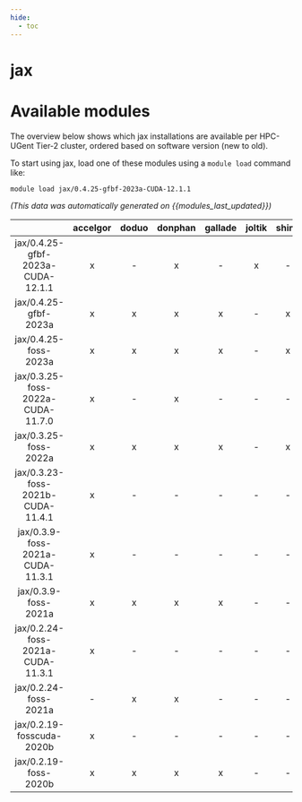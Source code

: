 ```yaml
---
hide:
  - toc
---
```


jax
===

# Available modules


The overview below shows which jax installations are available per HPC-UGent Tier-2 cluster, ordered based on software version (new to old).

To start using jax, load one of these modules using a `module load` command like:

```shell
module load jax/0.4.25-gfbf-2023a-CUDA-12.1.1
```

*(This data was automatically generated on {{modules_last_updated}})*  

| |accelgor|doduo|donphan|gallade|joltik|shinx|skitty|
| :---: | :---: | :---: | :---: | :---: | :---: | :---: | :---: |
|jax/0.4.25-gfbf-2023a-CUDA-12.1.1|x|-|x|-|x|-|-|
|jax/0.4.25-gfbf-2023a|x|x|x|x|-|x|x|
|jax/0.4.25-foss-2023a|x|x|x|x|-|x|x|
|jax/0.3.25-foss-2022a-CUDA-11.7.0|x|-|x|-|-|-|-|
|jax/0.3.25-foss-2022a|x|x|x|x|-|x|-|
|jax/0.3.23-foss-2021b-CUDA-11.4.1|x|-|-|-|-|-|-|
|jax/0.3.9-foss-2021a-CUDA-11.3.1|x|-|-|-|-|-|-|
|jax/0.3.9-foss-2021a|x|x|x|x|-|-|-|
|jax/0.2.24-foss-2021a-CUDA-11.3.1|x|-|-|-|-|-|-|
|jax/0.2.24-foss-2021a|-|x|x|-|-|-|-|
|jax/0.2.19-fosscuda-2020b|x|-|-|-|-|-|-|
|jax/0.2.19-foss-2020b|x|x|x|x|-|-|-|
